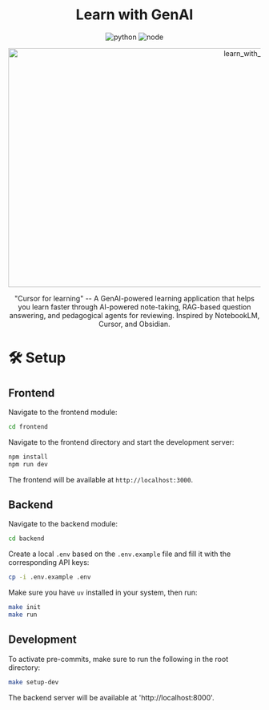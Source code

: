 <div align="center">

# Learn with GenAI

![python](https://img.shields.io/badge/python-3.11-blue)
![node](https://img.shields.io/badge/node.js-20+-green)

<img width="955" height="477" alt="learn_with_genai" src="https://github.com/user-attachments/assets/638e6778-74a2-4b32-b35f-11e79a339f0f" />

"Cursor for learning" -- A GenAI-powered learning application that helps you learn faster through AI-powered note-taking, RAG-based question answering, and pedagogical agents for reviewing. Inspired by NotebookLM, Cursor, and Obsidian.

</div>

# 🛠 Setup

## Frontend

Navigate to the frontend module:
```bash
cd frontend
```

Navigate to the frontend directory and start the development server:
```bash
npm install
npm run dev
```

The frontend will be available at `http://localhost:3000`.

## Backend

Navigate to the backend module:
```bash
cd backend
```

Create a local `.env` based on the `.env.example` file and fill it with the corresponding API keys:
```bash
cp -i .env.example .env
```

Make sure you have `uv` installed in your system, then run:
```bash
make init
make run
```

## Development

To activate pre-commits, make sure to run the following in the root directory:
```bash
make setup-dev
```

The backend server will be available at 'http://localhost:8000'.

